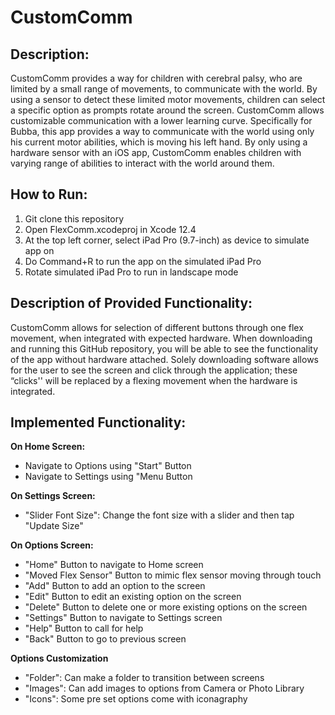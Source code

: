 # CustomComm

## Description:
CustomComm provides a way for children with cerebral palsy, who are limited by a small range of movements, to communicate with the world. By using a sensor to detect these limited motor movements, children can select a specific option as prompts rotate around the screen. CustomComm allows customizable communication with a lower learning curve. Specifically for Bubba, this app provides a way to communicate with the world using only his current motor abilities, which is moving his left hand. By only using a hardware sensor with an iOS app, CustomComm enables children with varying range of abilities to interact with the world around them. 

## How to Run: 
1. Git clone this repository
2. Open FlexComm.xcodeproj in Xcode 12.4
3. At the top left corner, select iPad Pro (9.7-inch) as device to simulate app on
4. Do Command+R to run the app on the simulated iPad Pro
5. Rotate simulated iPad Pro to run in landscape mode 

## Description  of Provided Functionality: 
CustomComm allows for selection of different buttons through one flex movement, when integrated with expected hardware. When downloading and running this GitHub repository, you will be able to see the functionality of the app without hardware attached.   Solely downloading software allows for the user to see the screen and click through the application; these “clicks'' will be replaced by a flexing movement when the hardware is integrated. 

## Implemented Functionality: 
**On Home Screen:**
- Navigate to Options using "Start" Button 
- Navigate to Settings using "Menu Button 

**On Settings Screen:**
- "Slider Font Size": Change the font size with a slider and then tap "Update Size"

**On Options Screen:**
- "Home" Button to navigate to Home screen
- "Moved Flex Sensor" Button to mimic flex sensor moving through touch
- "Add" Button to add an option to the screen 
- "Edit" Button to edit an existing option on the screen 
- "Delete" Button to delete one or more existing options on the screen 
- "Settings" Button to navigate to Settings screen 
- "Help" Button to call for help
- "Back" Button to go to previous screen

**Options Customization**
- "Folder": Can make a folder to transition between screens
- "Images": Can add images to options from Camera or Photo Library
- "Icons": Some pre set options come with iconagraphy

